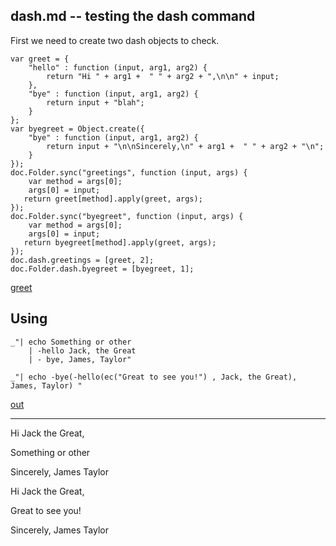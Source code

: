 dash.md -- testing the dash command
---

First we need to create two dash objects to check. 

    var greet = {
        "hello" : function (input, arg1, arg2) {
            return "Hi " + arg1 +  " " + arg2 + ",\n\n" + input;
        },
        "bye" : function (input, arg1, arg2) {
            return input + "blah";
        }
    };
    var byegreet = Object.create({
        "bye" : function (input, arg1, arg2) {
            return input + "\n\nSincerely,\n" + arg1 +  " " + arg2 + "\n";
        }
    });
    doc.Folder.sync("greetings", function (input, args) {
        var method = args[0];
        args[0] = input;
       return greet[method].apply(greet, args);
    });
    doc.Folder.sync("byegreet", function (input, args) {
        var method = args[0];
        args[0] = input;
       return byegreet[method].apply(greet, args);
    });
    doc.dash.greetings = [greet, 2];
    doc.Folder.dash.byegreet = [byegreet, 1];

[greet](# "eval:")

## Using

    _"| echo Something or other 
        | -hello Jack, the Great 
        | - bye, James, Taylor"

    _"| echo -bye(-hello(ec("Great to see you!") , Jack, the Great), James, Taylor) "

[out](# "save:")

---
Hi Jack the Great,

Something or other

Sincerely,
James Taylor


Hi Jack the Great,

Great to see you!

Sincerely,
James Taylor
